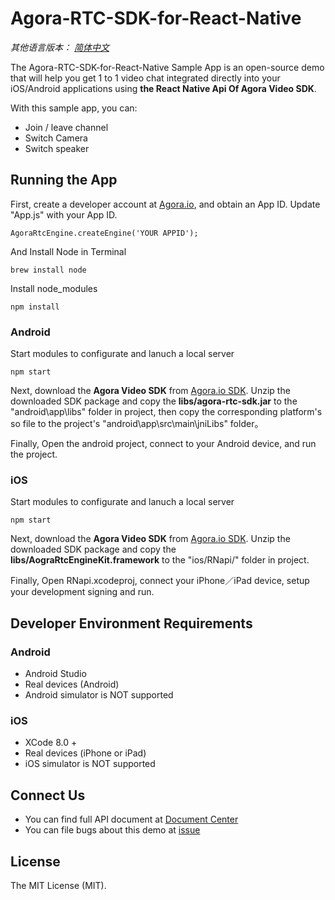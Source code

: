# Agora-RTC-SDK-for-React-Native

*其他语言版本： [简体中文](README.cn.md)*

The Agora-RTC-SDK-for-React-Native Sample App is an open-source demo that will help you get 1 to 1 video chat integrated directly into your iOS/Android applications using **the React Native Api Of Agora Video SDK**.

With this sample app, you can:

- Join / leave channel
- Switch Camera
- Switch speaker

## Running the App
First, create a developer account at [Agora.io](https://dashboard.agora.io/signin/), and obtain an App ID. Update "App.js" with your App ID.

```
AgoraRtcEngine.createEngine('YOUR APPID');
```

And Install Node in Terminal

```
brew install node
```

Install node_modules

```
npm install
```

### Android

Start modules to configurate and lanuch a local server 

```
npm start
```

Next, download the **Agora Video SDK** from [Agora.io SDK](https://www.agora.io/en/blog/download/). Unzip the downloaded SDK package and copy the **libs/agora-rtc-sdk.jar** to the "android\app\libs" folder in project, then copy the corresponding platform's so file to the project's "android\app\src\main\jniLibs" folder。

Finally, Open the android project, connect to your Android device, and run the project.

### iOS

Start modules to configurate and lanuch a local server 

```
npm start
```

Next, download the **Agora Video SDK** from [Agora.io SDK](https://www.agora.io/en/blog/download/). Unzip the downloaded SDK package and copy the **libs/AograRtcEngineKit.framework** to the "ios/RNapi/" folder in project.

Finally, Open RNapi.xcodeproj, connect your iPhone／iPad device, setup your development signing and run.

## Developer Environment Requirements

### Android
* Android Studio
* Real devices (Android)
* Android simulator is NOT supported

### iOS
* XCode 8.0 +
* Real devices (iPhone or iPad)
* iOS simulator is NOT supported

## Connect Us

- You can find full API document at [Document Center](https://docs.agora.io/en/)
- You can file bugs about this demo at [issue](https://github.com/AgoraIO/OpenLive-Voice-Only-iOS/issues)

## License

The MIT License (MIT).
